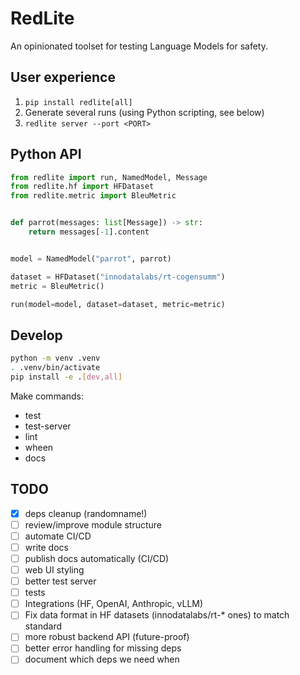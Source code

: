 # RedLite

An opinionated toolset for testing Language Models for safety.

## User experience

1. `pip install redlite[all]`
2. Generate several runs (using Python scripting, see below)
3. `redlite server --port <PORT>`

## Python API

```python
from redlite import run, NamedModel, Message
from redlite.hf import HFDataset
from redlite.metric import BleuMetric


def parrot(messages: list[Message]) -> str:
    return messages[-1].content


model = NamedModel("parrot", parrot)

dataset = HFDataset("innodatalabs/rt-cogensumm")
metric = BleuMetric()

run(model=model, dataset=dataset, metric=metric)
```

## Develop

```bash
python -m venv .venv
. .venv/bin/activate
pip install -e .[dev,all]
```

Make commands:

* test
* test-server
* lint
* wheen
* docs


## TODO

- [x] deps cleanup (randomname!)
- [ ] review/improve module structure
- [ ] automate CI/CD
- [ ] write docs
- [ ] publish docs automatically (CI/CD)
- [ ] web UI styling
- [ ] better test server
- [ ] tests
- [ ] Integrations (HF, OpenAI, Anthropic, vLLM)
- [ ] Fix data format in HF datasets (innodatalabs/rt-* ones) to match standard
- [ ] more robust backend API (future-proof)
- [ ] better error handling for missing deps
- [ ] document which deps we need when
